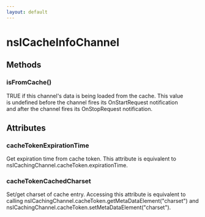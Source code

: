 ```yaml
---
layout: default
---
```


# nsICacheInfoChannel #

## Methods ##

### isFromCache() ###
  
TRUE if this channel's data is being loaded from the cache.  This value  
is undefined before the channel fires its OnStartRequest notification  
and after the channel fires its OnStopRequest notification.  
  

## Attributes ##

### cacheTokenExpirationTime ###
  
Get expiration time from cache token. This attribute is equivalent to  
nsICachingChannel.cacheToken.expirationTime.  
  

### cacheTokenCachedCharset ###
  
Set/get charset of cache entry. Accessing this attribute is equivalent to  
calling nsICachingChannel.cacheToken.getMetaDataElement("charset") and  
nsICachingChannel.cacheToken.setMetaDataElement("charset").  
  
